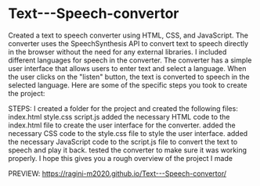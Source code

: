 # Text---Speech-convertor

Created a text to speech converter using HTML, CSS, and JavaScript. The converter uses the SpeechSynthesis API to convert text to speech directly in the browser without the need for any external libraries.
 I included different languages for speech in the converter.
The converter has a simple user interface that allows users to enter text and select a language.
When the user clicks on the "listen" button, the text is converted to speech in the selected language.
Here are some of the specific steps you took to create the project:


STEPS:
I created a folder for the project and created the following files:
index.html
style.css
script.js
 added the necessary HTML code to the index.html file to create the user interface for the converter.
 added the necessary CSS code to the style.css file to style the user interface.
 added the necessary JavaScript code to the script.js file to convert the text to speech and play it back.
 tested the converter to make sure it was working properly.
I hope this gives you a rough overview of the project I made  


PREVIEW: https://ragini-m2020.github.io/Text---Speech-convertor/
